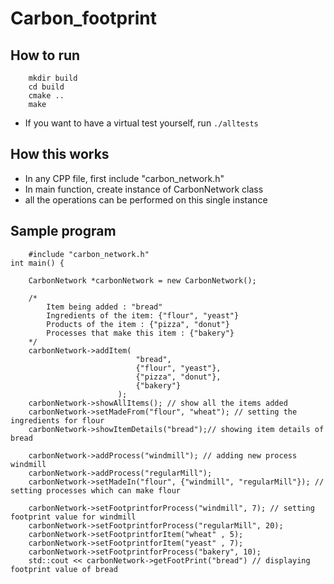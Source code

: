 # Carbon_footprint

## How to run
```
    mkdir build
    cd build
    cmake ..
    make
```
- If you want to have a virtual test yourself,  run `./alltests`

## How this works
- In any CPP file, first include  "carbon_network.h"
- In main function, create instance of CarbonNetwork class
- all the operations can be performed on this single instance


## Sample program
```
    #include "carbon_network.h"
int main() {

    CarbonNetwork *carbonNetwork = new CarbonNetwork();

    /*
        Item being added : "bread"
        Ingredients of the item: {"flour", "yeast"}
        Products of the item : {"pizza", "donut"}
        Processes that make this item : {"bakery"}
    */
    carbonNetwork->addItem(
                            "bread", 
                            {"flour", "yeast"}, 
                            {"pizza", "donut"}, 
                            {"bakery"}
                        );
    carbonNetwork->showAllItems(); // show all the items added
    carbonNetwork->setMadeFrom("flour", "wheat"); // setting the ingredients for flour
    carbonNetwork->showItemDetails("bread");// showing item details of bread

    carbonNetwork->addProcess("windmill"); // adding new process windmill
    carbonNetwork->addProcess("regularMill"); 
    carbonNetwork->setMadeIn("flour", {"windmill", "regularMill"}); // setting processes which can make flour

    carbonNetwork->setFootprintforProcess("windmill", 7); // setting footprint value for windmill
    carbonNetwork->setFootprintforProcess("regularMill", 20);
    carbonNetwork->setFootprintforItem("wheat" , 5);
    carbonNetwork->setFootprintforItem("yeast" , 7);
    carbonNetwork->setFootprintforProcess("bakery", 10);
    std::cout << carbonNetwork->getFootPrint("bread") // displaying footprint value of bread
```

